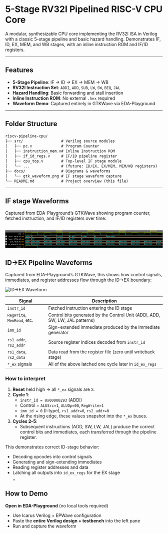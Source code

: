 # 5-Stage RV32I Pipelined RISC-V CPU Core

A modular, synthesizable CPU core implementing the RV32I ISA in Verilog with a classic 5-stage pipeline and basic hazard handling. Demonstrates IF, ID, EX, MEM, and WB stages, with an inline instruction ROM and IF/ID registers.

---

##  Features

- **5-Stage Pipeline**: IF → ID → EX → MEM → WB  
- **RV32I Instruction Set**: `ADDI`, `ADD`, `SUB`, `LW`, `SW`, `BEQ`, `JAL`  
- **Hazard Handling**: Basic forwarding and stall insertion  
- **Inline Instruction ROM**: No external `.hex` required  
- **Waveform Demo**: Captured entirely in GTKWave via EDA-Playground  

---

## Folder Structure

    riscv-pipeline-cpu/
    ├── src/                 # Verilog source modules
    │   ├── pc.v             # Program Counter
    │   ├── instruction_mem.v# Inline Instruction ROM
    │   ├── if_id_regs.v     # IF/ID pipeline register
    │   ├── cpu_top.v        # Top-level IF stage module
    │   └── ...              # (future: ID/EX, EX/MEM, MEM/WB registers)
    ├── docs/                # Diagrams & waveforms
    │   └── gtk_waveform.png # IF stage waveform capture
    └── README.md            # Project overview (this file)

---
##  IF stage Waveforms 


 Captured from EDA-Playground’s GTKWave showing program counter, fetched instruction, and IF/ID registers over time:

 ![IF Stage Waveform](https://raw.githubusercontent.com/hyeonjijung1/riscv-pipeline-cpu/main/docs/waveforms/if_stage_waveform.png)
---
## ID→EX Pipeline Waveforms

Captured from EDA-Playground’s GTKWave, this shows how control signals, immediates, and register addresses flow through the ID→EX boundary:

![ID→EX Waveform](docs/waveforms/id_ex_stage_waveform.png)

| Signal               | Description                                                      |
|----------------------|------------------------------------------------------------------|
| `instr_id`           | Fetched instruction entering the ID stage                        |
| `RegWrite`, `MemRead`, etc. | Control bits generated by the Control Unit (ADDI, ADD, SW, LW, JAL patterns) |
| `imm_id`             | Sign-extended immediate produced by the immediate generator      |
| `rs1_addr`, `rs2_addr` | Source register indices decoded from `instr_id`                 |
| `rs1_data`, `rs2_data` | Data read from the register file (zero until writeback stage)   |
| `*_ex` signals       | All of the above latched one cycle later in `id_ex_regs`         |

### How to interpret

1. **Reset** held high → all `*_ex` signals are `X`.  
2. **Cycle 1**:  
   - `instr_id = 0x00000293` (ADDI)  
   - Control = `ALUSrc=1`, `ALUOp=00`, `RegWrite=1`  
   - `imm_id = 0` (I-type), `rs1_addr=0`, `rs2_addr=0`  
   - At the rising edge, these values snapshot into the `*_ex` buses.  
3. **Cycles 2–5**:  
   - Subsequent instructions (ADD, SW, LW, JAL) produce the correct control bits and immediates, each transferred through the pipeline register.  

This demonstrates correct ID-stage behavior:  
- Decoding opcodes into control signals  
- Generating and sign-extending immediates  
- Reading register addresses and data  
- Latching all outputs into `id_ex_regs` for the EX stage  
,,

##  How to Demo

 **Open in EDA-Playground** (no local tools required)  
   - Use Icarus Verilog + EPWave configuration  
   - Paste the **entire Verilog design + testbench** into the left pane  
   - Run and capture the waveform  



